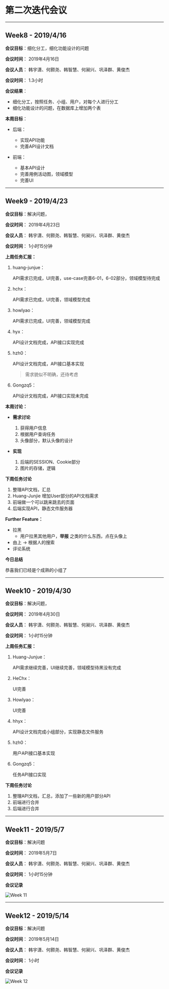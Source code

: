 # 第二次迭代会议
---
## Week8 - 2019/4/16

**会议目标**：细化分工，细化功能设计的问题

**会议时间**： 2019年4月16日

**会议人员**： 韩宇潇、何颢尧、韩智慧、何昶兴、巩泽群、黄俊杰

**会议时间**： 1.3小时

**会议结果**：

- 细化分工，按照任务、小组、用户，对每个人进行分工
- 细化功能设计的问题，在数据库上增加两个表

**本周目标**：

- 后端：
  - 实现API功能
  - 完善API设计文档

- 前端：
  - 基本API设计
  - 完善用例活动图，领域模型
  - 完善UI

----

## Week9 - 2019/4/23

**会议目标**：解决问题，

**会议时间**： 2019年4月23日

**会议人员**： 韩宇潇、何颢尧、韩智慧、何昶兴、巩泽群、黄俊杰

**会议时间**： 1小时15分钟

**上周任务汇报：**

1. huang-junjue：

   API需求已完成，UI完善，use-case完善6-01，6-02部分，领域模型待完成

2. hchx：

   API需求已完成，UI完善，领域模型完成

3. howlyao：

   API需求已完成，UI完善，领域模型完成

4. hyx：

   API设计文档完成，API接口实现完成

5. hzh0：

   API设计文档完成，API接口基本实现

   > 需求貌似不明确，还待考虑

6. Gongzq5：

   API设计文档完成，API接口实现未完成



**本周讨论：**

* **需求讨论**
  1. 获得用户信息
  2. 根据用户查询任务
  3. 头像部分，默认头像的设计

* **实现**  

  1. 后端的SESSION、Cookie部分
  2. 图片的存储，逻辑

**下周任务讨论**

1. 整理API文档，汇总
2. Huang-Junjie 增加User部分的API文档需求
3. 前端做一个可以跳来跳去的页面
4. 后端实现API，静态文件服务器

**Further Feature：**

- 拉黑
  - 用户拉黑其他用户，**举报** 之类的什么东西，点在头像上
- 由上 -> 根据人的搜索
- 评论系统

**今日总结**

恭喜我们已经是个成熟的小组了

----


## Week10 - 2019/4/30

**会议目标**：解决问题，

**会议时间**： 2019年4月30日

**会议人员**： 韩宇潇、何颢尧、韩智慧、何昶兴、巩泽群、黄俊杰

**会议时间**： 1小时15分钟

**上周任务汇报：**

1. Huang-Junjue：

   API需求继续完善，UI继续完善，领域模型待黑没有完成

2. HeChx：

   UI完善

3. Howlyao：

   UI完善

4. hhyx：

   API设计文档完成小组部分，实现静态文件服务

5. hzh0：

   用户API接口基本实现

6. Gongzq5：

   任务API接口实现

**下周任务讨论**

1. 整理API文档，汇总，添加了一些新的用户部分API
2. 前端进行合并
3. 后端进行合并

----

## Week11 - 2019/5/7

**会议目标**：解决问题

**会议时间**： 2019年5月7日

**会议人员**： 韩宇潇、何颢尧、韩智慧、何昶兴、巩泽群、黄俊杰

**会议时间**： 1小时15分钟

**会议记录**

![Week 11](image/Week11.png)

----

## Week12 - 2019/5/14

**会议目标**：解决问题

**会议时间**： 2019年5月14日

**会议人员**： 韩宇潇、何颢尧、韩智慧、何昶兴、巩泽群、黄俊杰

**会议时间**： 1小时

**会议记录**

![Week 12](image/Week12.png)


